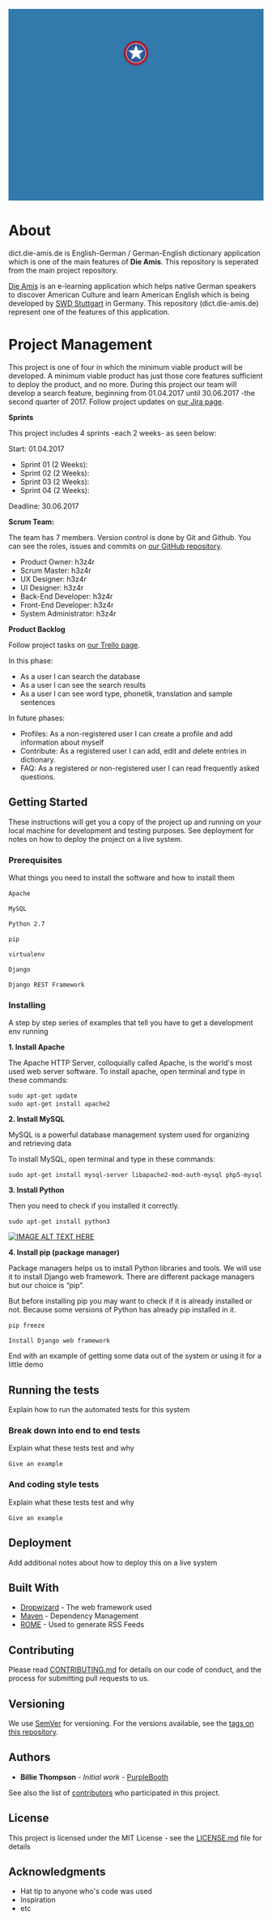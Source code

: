 ![alt text](https://raw.githubusercontent.com/swd-stuttgart/dict.die-amis.de/master/die_amis_project_header.jpg)

# About
dict.die-amis.de is English-German / German-English dictionary application which is one of the main features of **Die Amis**. This repository is seperated from the main project repository.

[Die Amis](http://www.die-amis-de) is an e-learning application which helps native German speakers to discover American Culture and learn American English which is being developed by [SWD Stuttgart](http://github.com/swd-stuttgart) in Germany. This repository (dict.die-amis.de) represent one of the features of this application. 

# Project Management

This project is one of four in which the minimum viable product will be developed. A minimum viable product has just those core features sufficient to deploy the product, and no more. During this project our team will develop a search feature, beginning from 01.04.2017 until 30.06.2017 -the second quarter of 2017. Follow project updates on [our Jira page](http://#).

**Sprints**

This project includes 4 sprints -each 2 weeks- as seen below:

Start: 01.04.2017

- Sprint 01 (2 Weeks):
- Sprint 02 (2 Weeks): 
- Sprint 03 (2 Weeks): 
- Sprint 04 (2 Weeks): 

Deadline: 30.06.2017

**Scrum Team:**

The team has 7 members. Version control is done by Git and Github. You can see the roles, issues and commits on [our GitHub repository](http://#).

- Product Owner: h3z4r
- Scrum Master: h3z4r
- UX Designer: h3z4r
- UI Designer: h3z4r
- Back-End Developer: h3z4r
- Front-End Developer: h3z4r
- System Administrator: h3z4r

**Product Backlog**

Follow project tasks on [our Trello page](http://#).

In this phase:
- As a user I can search the database
- As a user I can see the search results
- As a user I can see word type, phonetik, translation and sample sentences

In future phases: 
- Profiles: As a non-registered user I can create a profile and add information about myself
- Contribute: As a registered user I can add, edit and delete entries in dictionary.
- FAQ: As a registered or non-registered user I can read frequently asked questions.


## Getting Started

These instructions will get you a copy of the project up and running on your local machine for development and testing purposes. See deployment for notes on how to deploy the project on a live system.

### Prerequisites

What things you need to install the software and how to install them

```
Apache
```
```
MySQL
```
```
Python 2.7
```
```
pip
```
```
virtualenv
```
```
Django
```
```
Django REST Framework
```

### Installing

A step by step series of examples that tell you have to get a development env running

**1. Install Apache**

The Apache HTTP Server, colloquially called Apache, is the world's most used web server software. To install apache, open terminal and type in these commands:

```
sudo apt-get update
sudo apt-get install apache2
```

**2. Install MySQL**

MySQL is a powerful database management system used for organizing and retrieving data

To install MySQL, open terminal and type in these commands:
```
sudo apt-get install mysql-server libapache2-mod-auth-mysql php5-mysql
```

**3. Install Python**

Then you need to check if you installed it correctly.

```
sudo apt-get install python3
```

[![IMAGE ALT TEXT HERE](https://img.youtube.com/vi/RhE0kgsEAUE/0.jpg)](https://www.youtube.com/watch?v=RhE0kgsEAUE)

**4. Install pip (package manager)**

Package managers helps us to install Python libraries and tools. We will use it to install Django web framework. There are different package managers but our choice is “pip”.

But before installing pip you may want to check if it is already installed or not. Because some versions of Python has already pip installed in it.
```
pip freeze
```

```
Install Django web framework
```

End with an example of getting some data out of the system or using it for a little demo

## Running the tests

Explain how to run the automated tests for this system

### Break down into end to end tests

Explain what these tests test and why

```
Give an example
```

### And coding style tests

Explain what these tests test and why

```
Give an example
```

## Deployment

Add additional notes about how to deploy this on a live system

## Built With

* [Dropwizard](http://www.dropwizard.io/1.0.2/docs/) - The web framework used
* [Maven](https://maven.apache.org/) - Dependency Management
* [ROME](https://rometools.github.io/rome/) - Used to generate RSS Feeds

## Contributing

Please read [CONTRIBUTING.md](https://gist.github.com/PurpleBooth/b24679402957c63ec426) for details on our code of conduct, and the process for submitting pull requests to us.

## Versioning

We use [SemVer](http://semver.org/) for versioning. For the versions available, see the [tags on this repository](https://github.com/your/project/tags). 

## Authors

* **Billie Thompson** - *Initial work* - [PurpleBooth](https://github.com/PurpleBooth)

See also the list of [contributors](https://github.com/your/project/contributors) who participated in this project.

## License

This project is licensed under the MIT License - see the [LICENSE.md](LICENSE.md) file for details

## Acknowledgments

* Hat tip to anyone who's code was used
* Inspiration
* etc

